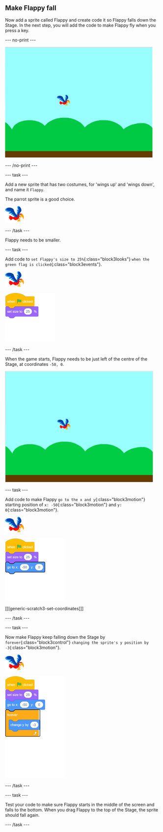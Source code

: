 ## Make Flappy fall

Now add a sprite called Flappy and create code it so Flappy falls down the Stage. In the next step, you will add the code to make Flappy fly when you press a key.

--- no-print ---

![flappy falling animation](images/flappy-falling.gif)

--- /no-print ---

--- task ---

Add a new sprite that has two costumes, for 'wings up' and 'wings down', and name it `Flappy`.

The parrot sprite is a good choice.

![parrot sprite](images/flappy-sprite.png)

--- /task ---

Flappy needs to be smaller.

--- task ---

Add code to `set Flappy's size to 25%`{:class="block3looks"} `when the green flag is clicked`{:class="block3events"}.

![parrot sprite](images/flappy-sprite.png)

![blocks_1545312850_0441422](images/blocks_1545312850_0441422.png)

--- /task ---


When the game starts, Flappy needs to be just left of the centre of the Stage, at coordinates `-50, 0`. 

![flappy shown at the start position](images/flappy-starting-position.png)

--- task ---

Add code to make Flappy `go to the x and y`{:class="block3motion"} starting position of `x: -50`{:class="block3motion"} and `y: 0`{:class="block3motion"}.

![parrot sprite](images/flappy-sprite.png)

![blocks_1545312851_1383114](images/blocks_1545312851_1383114.png)

[[[generic-scratch3-set-coordinates]]]

--- /task ---

--- task ---

Now make Flappy keep falling down the Stage by `forever`{:class="block3control"} `changing the sprite's y position by -3`{:class="block3motion"}.

![parrot sprite](images/flappy-sprite.png)

![blocks_1545312852_2513459](images/blocks_1545312852_2513459.png)

--- /task ---

--- task ---

Test your code to make sure Flappy starts in the middle of the screen and falls to the bottom. When you drag Flappy to the top of the Stage, the sprite should fall again.

--- /task ---
